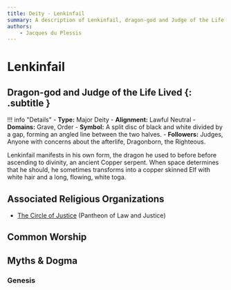 ```yaml
---
title: Deity - Lenkinfail
summary: A description of Lenkinfail, dragon-god and Judge of the Life Lived.
authors:
    - Jacques du Plessis
---
```

# Lenkinfail
## Dragon-god and Judge of the Life Lived  {: .subtitle }

!!! info "Details"
    - **Type:** Major Deity
    - **Alignment:** Lawful Neutral
    - **Domains:** Grave, Order
    - **Symbol:** A split disc of black and white divided by a gap, forming an angled line between the two halves.
    - **Followers:** Judges, Anyone with concerns about the afterlife, Dragonborn, the Righteous.

Lenkinfail manifests in his own form, the dragon he used to before before ascending to divinity, an ancient Copper serpent.  When space determines that he should, he sometimes transforms into a copper skinned Elf with white hair and a long, flowing, white toga.

## Associated Religious Organizations
* [The Circle of Justice](../../organizations/circle_of_justice) (Pantheon of Law and Justice)

## Common Worship

## Myths & Dogma
### Genesis